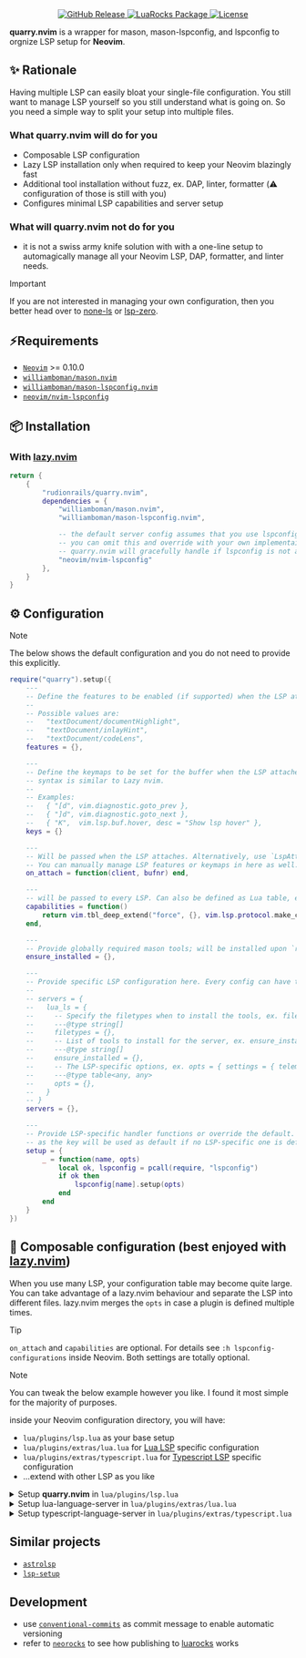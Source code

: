 <div align="center">
    <a href="https://github.com/rudionrails/quarry.nvim/releases/latest">
        <img alt="GitHub Release" src="https://img.shields.io/github/v/release/rudionrails/quarry.nvim?style=for-the-badge&logo=semver" />
    </a>
    <a href="https://luarocks.org/modules/rudionrails/quarry.nvim">
        <img alt="LuaRocks Package" src="https://img.shields.io/luarocks/v/rudionrails/quarry.nvim?style=for-the-badge&logo=lua" />
    <a/>
    <a href="https://github.com/rudionrails/quarry.nvim/blob/main/LICENSE">
        <img alt="License" src="https://img.shields.io/github/license/rudionrails/quarry.nvim?style=for-the-badge&logo=apache" />
    </a>
</div>


**quarry.nvim** is a wrapper for mason, mason-lspconfig, and lspconfig to orgnize LSP setup for **Neovim**.

## ✨ Rationale

Having multiple LSP can easily bloat your single-file configuration. You still want to manage LSP yourself so you still understand what is going on. So you need a simple way to split your setup into multiple files.

### What quarry.nvim will do for you

- Composable LSP configuration
- Lazy LSP installation only when required to keep your Neovim blazingly fast
- Additional tool installation without fuzz, ex. DAP, linter, formatter (⚠️ configuration of those is still with you)
- Configures minimal LSP capabilities and server setup

### What will quarry.nvim not do for you

- it is not a swiss army knife solution with with a one-line setup to automagically manage all your Neovim LSP, DAP, formatter, and linter needs.

> [!IMPORTANT]
>  If you are not interested in managing your own configuration, then you better head over to [none-ls](https://github.com/nvimtools/none-ls.nvim) or [lsp-zero](https://github.com/VonHeikemen/lsp-zero.nvim).

## ⚡️Requirements

- [`Neovim`](https://neovim.io/) >= 0.10.0
- [`williamboman/mason.nvim`](https://github.com/williamboman/mason.nvim)
- [`williamboman/mason-lspconfig.nvim`](https://github.com/williamboman/mason-lspconfig.nvim)
- [`neovim/nvim-lspconfig`](https://github.com/neovim/nvim-lspconfig)

## 📦 Installation

### With [lazy.nvim](https://github.com/folke/lazy.nvim)

```lua
return {
    {
        "rudionrails/quarry.nvim",
        dependencies = {
            "williamboman/mason.nvim",
            "williamboman/mason-lspconfig.nvim",

            -- the default server config assumes that you use lspconfig. If this is not the case,
            -- you can omit this and override with your own implementaiotn (see below examples).
            -- quarry.nvim will gracefully handle if lspconfig is not available.
            "neovim/nvim-lspconfig"
        },
    }
}

```

## ⚙️ Configuration

> [!NOTE]
> The below shows the default configuration and you do not need to provide this explicitly.

```lua
require("quarry").setup({
    ---
    -- Define the features to be enabled (if supported) when the LSP attaches
    --
    -- Possible values are:
    --   "textDocument/documentHighlight",
    --   "textDocument/inlayHint",
    --   "textDocument/codeLens",
    features = {},

    ---
    -- Define the keymaps to be set for the buffer when the LSP attaches. The
    -- syntax is similar to Lazy nvim.
    -- 
    -- Examples:
    --   { "[d", vim.diagnostic.goto_prev },
    --   { "]d", vim.diagnostic.goto_next },
    --   { "K",  vim.lsp.buf.hover, desc = "Show lsp hover" },
    keys = {}

    ---
    -- Will be passed when the LSP attaches. Alternatively, use `LspAttach` event.
    -- You can manually manage LSP features or keymaps in here as well.
    on_attach = function(client, bufnr) end,

    ---
    -- will be passed to every LSP. Can also be defined as Lua table, ex. `capabilities = {}`
    capabilities = function()
        return vim.tbl_deep_extend("force", {}, vim.lsp.protocol.make_client_capabilities())
    end,

    ---
    -- Provide globally required mason tools; will be installed upon `require("quarry").setup()`
    ensure_installed = {},

    ---
    -- Provide specific LSP configuration here. Every config can have the following shape:
    -- 	
    -- servers = {
    --   lua_ls = {
	--     -- Specify the filetypes when to install the tools, ex. filetypes = { "lua" }
	--     ---@type string[]
	--     filetypes = {},
	--     -- List of tools to install for the server, ex. ensure_installed = { "luacheck", "stylua" }
	--     ---@type string[]
	--     ensure_installed = {},
	--     -- The LSP-specific options, ex. opts = { settings = { telemetry = { enable = false } } }
	--     ---@type table<any, any>
	--     opts = {},
    --   }
    -- }
    servers = {},

    ---
    -- Provide LSP-specific handler functions or override the default. A setup handler with `_`
    -- as the key will be used as default if no LSP-specific one is defined.
    setup = {
        _ = function(name, opts)
            local ok, lspconfig = pcall(require, "lspconfig")
            if ok then
                lspconfig[name].setup(opts)
            end
        end
    }
})
```

## 🚀 Composable configuration (best enjoyed with [lazy.nvim](https://github.com/folke/lazy.nvim))

When you use many LSP, your configuration table may become quite large. You can take advantage of a lazy.nvim behaviour and separate the LSP into different files. lazy.nvim merges the `opts` in case a plugin is defined multiple times.

> [!TIP]
> `on_attach` and `capabilities` are optional. For details see `:h lspconfig-configurations` inside Neovim. Both settings are totally optional.

> [!NOTE]
> You can tweak the below example however you like. I found it most simple for the majority of purposes.

inside your Neovim configuration directory, you will have:

- `lua/plugins/lsp.lua` as your base setup
- `lua/plugins/extras/lua.lua` for [Lua LSP](https://github.com/LuaLS/lua-language-server) specific configuration
- `lua/plugins/extras/typescript.lua` for [Typescript LSP](https://github.com/typescript-language-server/typescript-language-server) specific configuration
- ...extend with other LSP as you like

<details>
<summary>Setup <b>quarry.nvim</b> in <code>lua/plugins/lsp.lua</code></summary>

```lua
-- file: lua/plugins/quarry.lua
return {
    "rudionrails/quarry.nvim",
    event = "VeryLazy",
    dependencies = {
        "williamboman/mason.nvim",
        "williamboman/mason-lspconfig.nvim",
        "neovim/nvim-lspconfig",

        -- not required by quarry.nvim, just to show how to extend capabilities
        "hrsh7th/cmp-nvim-lsp",

        ---
        -- This takes advantage of lazy.nvim loading mechanism and makes Lazy aware to
        -- load modules from within /lua/plugins/extras/*
        --
        -- Alternatively, you can add this to lua/init.lua:
        --  
        --   -- ... require lazy.nvim as you usually would. Check out the documentation for detailed instructions ...
        --   require("lazy").setup({
        --       { import = "plugins" },
        --       { import = "extras" }, -- <- this is the relevant line, BTW
        --   }, {
        --       -- .. regular lazy.nvim configuration ...
        --   })
        { import = "plugins.extras" },
    },
    opts = {
        features = {
            "textDocument/documentHighlight",
            "textDocument/inlayHint",
            -- "textDocument/codeLens",
        },

        keys = {
            { "[d", vim.diagnostic.goto_prev },
            { "]d", vim.diagnostic.goto_next },
            { "K",  vim.lsp.buf.hover, desc = "Show lsp hover" },
            { "gD", vim.lsp.buf.declaration, desc = "[G]oto [D]eclaration" },
            { "gs", vim.lsp.buf.signature_help, desc = "[G]oto [s]ignature" },
            { "gd", vim.lsp.buf.definition, desc = "[G]oto [d]efinition" },
            { "gr", vim.lsp.buf.references, desc = "[G]oto [r]eferences" },
            { "gi", vim.lsp.buf.implementation, desc = "[G]oto [i]mplementation" },
            { "gt", vim.lsp.buf.type_definition, desc = "Goto [t]ype definition" },

            { "<leader>a", vim.lsp.buf.code_action, desc = "Code [a]ction" },
            { "<leader>r", vim.lsp.buf.rename, desc = "[R]ename word under cursor within project" },
            {
                "<leader>h",
                function()
                    vim.lsp.inlay_hint.enable(not vim.lsp.inlay_hint.is_enabled())
                end,
                desc = "Toggle inlay [h]int",
            },

            -- vim.api.nvim_command('inoremap <C-space> <C-x><C-o>')
            { "<C-space>", "<C-x><C-o>", mode = "i", remap = false },
        }

        on_attach = function(client, bufnr)
            -- Enable completion triggered by <c-x><c-o>
            vim.bo[bufnr].omnifunc = "v:lua.vim.lsp.omnifunc"
        end,

        capabilities = function()
            local cmp_nvim_lsp = require("hrsh7th/cmp-nvim-lsp")

            return vim.tbl_deep_extend(
                "force",
                {},
                vim.lsp.protocol.make_client_capabilities(),
                cmp_nvim_lsp.default_capabilities()
            )
        end,
    },
}

```
</details>

<details>
<summary>Setup lua-language-server in <code>lua/plugins/extras/lua.lua</code></summary>

```lua
-- file: lua/plugins/extras/lua.lua
return {
    "rudionrails/quarry.nvim",
    opts = {
        servers = {
            lua_ls = {
                filetypes = { "lua" },
                ensure_installed = {
                    -- "lua_ls" itself will be automatically installed, since it is the key of the LSP
                    "stylua",
                    "luacheck",
                },
                opts = {
                    settings = {
                        Lua = {
                            completion = { callSnippet = "Replace" },
                            doc = { privateName = { "^_" } },
                            codeLens = { enable = true },
                            hint = {
                                enable = true,
                                setType = false,
                                paramType = true,
                                paramName = "Disable",
                                semicolon = "Disable",
                                arrayIndex = "Disable",
                            },
                            workspace = {
                                checkThirdParty = false,
                            },
                        },

                        -- Do not send telemetry data containing a randomized but unique identifier
                        telemetry = { enable = false },
                    },
                },
            },
        },
    },
}
```
</details>


<details>
<summary>Setup typescript-language-server in <code>lua/plugins/extras/typescript.lua</code></summary>

```lua
-- file: lua/plugins/extras/typescript.lua
return {
    "rudionrails/quarry.nvim",
    opts = {
        servers = {
            tsserver = {
                filetypes = {
                    "javascript",
                    "javascriptreact",
                    "javascript.jsx",
                    "typescript",
                    "typescriptreact",
                    "typescript.tsx",
                },

                ensure_installed = {
                    -- "tsserver" itself will be automatically installed, since it is the key of the LSP
                    "prettier", -- prettierd as alternative
                    "eslint", -- eslint_d as alternative
                },

                opts = {
                    completions = { completeFunctionCalls = true },
                    init_options = {
                        preferences = {
                            includeInlayParameterNameHints = "all", -- 'none' | 'literals' | 'all';
                            includeInlayParameterNameHintsWhenArgumentMatchesName = false,
                            includeInlayFunctionParameterTypeHints = true,
                            includeInlayVariableTypeHints = true,
                            includeInlayPropertyDeclarationTypeHints = true,
                            includeInlayFunctionLikeReturnTypeHints = true,
                            includeInlayEnumMemberValueHints = true,
                            importModuleSpecifierPreference = "non-relative",
                        },
                    },
                },
            },
        },
    },
}

```
</details>

## Similar projects

- [`astrolsp`](https://github.com/AstroNvim/astrolsp) 
- [`lsp-setup`](https://github.com/junnplus/lsp-setup.nvim)

## Development

- use [`conventional-commits`](https://www.conventionalcommits.org/) as commit message to enable automatic versioning
- refer to [`neorocks`](https://github.com/nvim-neorocks/sample-luarocks-plugin) to see how publishing to [luarocks](https://luarocks.org/) works
